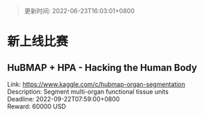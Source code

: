 > 更新时间: 2022-06-23T16:03:01+0800 

# 新上线比赛


## HuBMAP + HPA - Hacking the Human Body
Link: https://www.kaggle.com/c/hubmap-organ-segmentation  
Description: Segment multi-organ functional tissue units  
Deadline: 2022-09-22T07:59:00+0800  
Reward: 60000 USD  

